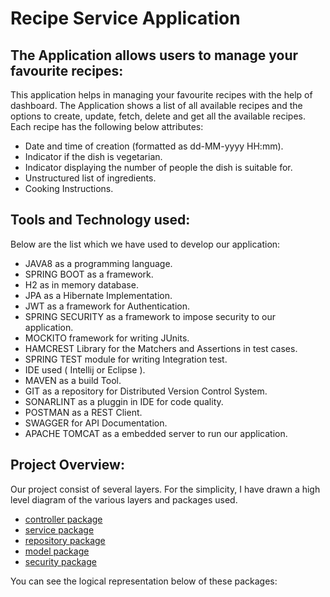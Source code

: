 # Recipe Service Application 

## The Application allows users to manage your favourite recipes:

This application helps in managing your favourite recipes with the help of dashboard.
The Application shows a list of all available recipes and the options to create, update, fetch, delete and get all the available recipes.
Each recipe has the following below attributes:
- Date and time of creation (formatted as dd-MM-yyyy HH:mm).
- Indicator if the dish is vegetarian.
- Indicator displaying the number of people the dish is suitable for.
- Unstructured list of ingredients.
- Cooking Instructions.

## Tools and Technology used:
Below are the list which we have used to develop our application:
- JAVA8 as a programming language.
- SPRING BOOT as a framework.
- H2 as in memory database.
- JPA as a Hibernate Implementation.
- JWT as a framework for Authentication.
- SPRING SECURITY as a framework to impose security to our application.
- MOCKITO framework for writing JUnits.
- HAMCREST Library for the Matchers and Assertions in test cases.
- SPRING TEST module for writing Integration test.
- IDE used ( Intellij or Eclipse ).
- MAVEN as a build Tool.
- GIT as a repository for Distributed Version Control System.
- SONARLINT as a pluggin in IDE for code quality.
- POSTMAN as a REST Client.
- SWAGGER for API Documentation.
- APACHE TOMCAT as a embedded server to run our application.

## Project Overview:

Our project consist of several layers. For the simplicity, I have drawn a high level diagram of the various layers and packages used.

- [controller package](https://p-bitbucket.nl.eu.abnamro.com:7999/users/c65598/repos/recipeservice/browse/src/main/java/com/chandan/recipe/webservices/recipeservice/controller)
- [service package](https://p-bitbucket.nl.eu.abnamro.com:7999/users/c65598/repos/recipeservice/browse/src/main/java/com/chandan/recipe/webservices/recipeservice/service)
- [repository package](https://p-bitbucket.nl.eu.abnamro.com:7999/users/c65598/repos/recipeservice/browse/src/main/java/com/chandan/recipe/webservices/recipeservice/dao)
- [model package](https://p-bitbucket.nl.eu.abnamro.com:7999/users/c65598/repos/recipeservice/browse/src/main/java/com/chandan/recipe/webservices/recipeservice/entity)
- [security package](https://p-bitbucket.nl.eu.abnamro.com:7999/users/c65598/repos/recipeservice/browse/src/main/java/com/chandan/recipe/webservices/recipeservice/jwt)

You can see the logical representation below of these packages:



